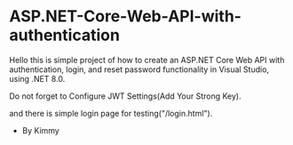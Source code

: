 ﻿# ASP.NET-Core-Web-API-with-authentication
Hello this is simple project of how to create an ASP.NET Core Web API with authentication, login, and reset password functionality in Visual Studio, using .NET 8.0.

Do not forget to Configure JWT Settings(Add Your Strong Key).

and there is simple login page for testing("/login.html").

- By Kimmy
